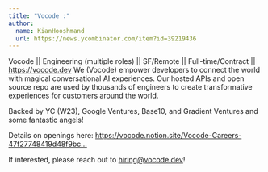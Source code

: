 ```yaml
---
title: "Vocode :"
author:
  name: KianHooshmand
  url: https://news.ycombinator.com/item?id=39219436
---
```

Vocode || Engineering (multiple roles) || SF&#x2F;Remote || Full-time&#x2F;Contract || <a href="https:&#x2F;&#x2F;vocode.dev">https:&#x2F;&#x2F;vocode.dev</a>
We (Vocode) empower developers to connect the world with magical conversational AI experiences. Our hosted APIs and open source repo are used by thousands of engineers to create transformative experiences for customers around the world.

Backed by YC (W23), Google Ventures, Base10, and Gradient Ventures and some fantastic angels!

Details on openings here: <a href="https:&#x2F;&#x2F;vocode.notion.site&#x2F;Vocode-Careers-47f27748419d48f9bcc3bbbb54118afa?pvs=4" rel="nofollow">https:&#x2F;&#x2F;vocode.notion.site&#x2F;Vocode-Careers-47f27748419d48f9bc...</a>

If interested, please reach out to hiring@vocode.dev!
